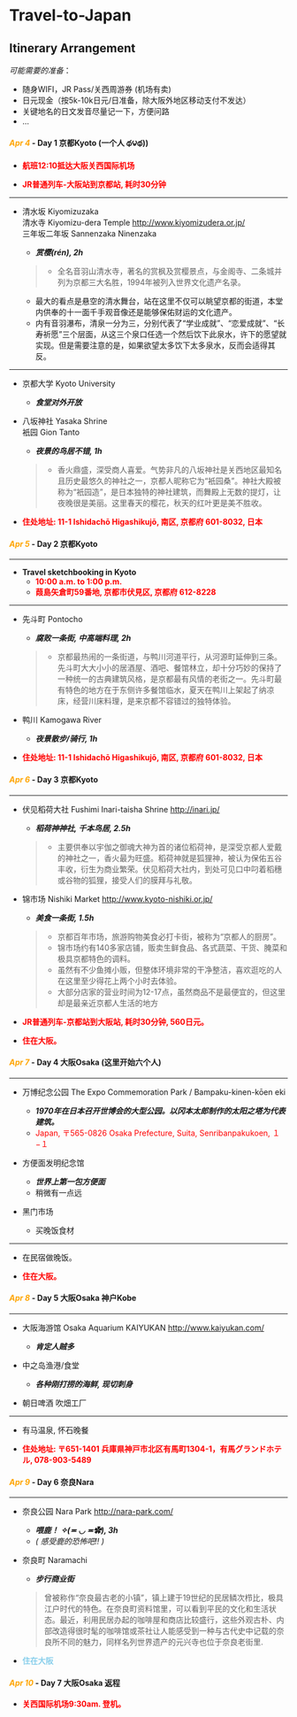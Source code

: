 # Travel-to-Japan
## Itinerary Arrangement

*可能需要的准备*：

- 随身WIFI，JR Pass/关西周游券 (机场有卖)
- 日元现金（按5k-10k日元/日准备，除大阪外地区移动支付不发达）
- 关键地名的日文发音尽量记一下，方便问路
- ...

#### <font color=orange>*Apr 4*</font> - Day 1 京都Kyoto (一个人 థ౪థ))

- <font color=red>**航班12:10抵达大阪关西国际机场**</font>

- <font color=red>**JR普通列车-大阪站到京都站, 耗时30分钟**</font>

-----


- 清水坂 Kiyomizuzaka <br/>
清水寺 Kiyomizu-dera Temple <http://www.kiyomizudera.or.jp/> <br/> 
三年坂二年坂 Sannenzaka Ninenzaka

	- ***赏樱(rén), 2h***
	
	> - 全名音羽山清水寺，著名的赏枫及赏樱景点，与金阁寺、二条城并列为京都三大名胜，1994年被列入世界文化遗产名录。
	- 最大的看点是悬空的清水舞台，站在这里不仅可以眺望京都的街道，本堂内供奉的十一面千手观音像还是能够保佑财运的文化遗产。
	- 内有音羽瀑布，清泉一分为三，分别代表了“学业成就”、“恋爱成就”、“长寿祈愿”三个层面，从这三个泉口任选一个然后饮下此泉水，许下的愿望就实现。但是需要注意的是，如果欲望太多饮下太多泉水，反而会适得其反。

-----

- 京都大学 Kyoto University 
	- ***食堂对外开放***

- 八坂神社 Yasaka Shrine <br/> 衹园 Gion Tanto 

	- ***夜景的鸟居不错, 1h***

	> - 香火鼎盛，深受商人喜爱。气势非凡的八坂神社是关西地区最知名且历史最悠久的神社之一，京都人昵称它为“衹园桑”。神社大殿被称为“衹园造”，是日本独特的神社建筑，而舞殿上无数的提灯，让夜晚很是美丽。这里春天的樱花，秋天的红叶更是美不胜收。
	
- <font color=red>**住处地址: 11-1 Ishidachō Higashikujō, 南区, 京都府 601-8032, 日本**</font>

#### <font color=orange>*Apr 5*</font> - Day 2 京都Kyoto

-----

- **Travel sketchbooking in Kyoto**
	- <font color=red> **10:00 a.m. to 1:00 p.m.** </font>
	- <font color=red> **葭島矢倉町59番地, 京都市伏見区, 京都府 612-8228** </font>

-----

- 先斗町 Pontocho 
	- ***腐败一条街, 中高端料理, 2h***
	
	> - 京都最热闹的一条街道，与鸭川河道平行，从河源町延伸到三条。先斗町大大小小的居酒屋、酒吧、餐馆林立，却十分巧妙的保持了一种统一的古典建筑风格，是京都最有风情的老街之一。先斗町最有特色的地方在于东侧许多餐馆临水，夏天在鸭川上架起了纳凉床，经营川床料理，是来京都不容错过的独特体验。

- 鸭川 Kamogawa River 
	- ***夜景散步/骑行, 1h***

- <font color=red>**住处地址: 11-1 Ishidachō Higashikujō, 南区, 京都府 601-8032, 日本**</font>

#### <font color=orange>*Apr 6*</font> - Day 3 京都Kyoto

----

- 伏见稻荷大社 Fushimi Inari-taisha Shrine <http://inari.jp/>
	- ***稻荷神神社, 千本鸟居, 2.5h***
	
	> - 主要供奉以宇伽之御魂大神为首的诸位稻荷神，是深受京都人爱戴的神社之一，香火最为旺盛。稻荷神就是狐狸神，被认为保佑五谷丰收，衍生为商业繁荣。伏见稻荷大社内，到处可见口中叼着稻穗或谷物的狐狸，接受人们的膜拜与礼敬。

- 锦市场 Nishiki Market <http://www.kyoto-nishiki.or.jp/> 

	- ***美食一条街, 1.5h***
	
	> - 京都百年市场，旅游购物美食必打卡街，被称为“京都人的厨房”。
	> - 锦市场约有140多家店铺，贩卖生鲜食品、各式蔬菜、干货、腌菜和极具京都特色的调料。
	> - 虽然有不少鱼摊小贩，但整体环境非常的干净整洁，喜欢逛吃的人在这里至少得花上两个小时去体验。
	> - 大部分店家的营业时间为12-17点，虽然商品不是最便宜的，但这里却是最亲近京都人生活的地方

- <font color=red>**JR普通列车-京都站到大阪站, 耗时30分钟, 560日元。**</font>
- <font color=red>**住在大阪。**</font>

#### <font color=orange>*Apr 7*</font> - Day 4 大阪Osaka (这里开始六个人)

----

- 万博纪念公园 The Expo Commemoration Park / Bampaku-kinen-kōen eki
	- ***1970年在日本召开世博会的大型公园。以冈本太郎制作的太阳之塔为代表建筑。***
	- <font color=red>Japan, 〒565-0826 Osaka Prefecture, Suita, Senribanpakukoen, １−１</font>

- 方便面发明纪念馆
	- ***世界上第一包方便面***
	- 稍微有一点远

- 黑门市场 
	- 买晚饭食材

----
- 在民宿做晚饭。

- <font color=red>**住在大阪。**</font>

#### <font color=orange>*Apr 8*</font> - Day 5 大阪Osaka 神户Kobe

----
- 大阪海游馆 Osaka Aquarium KAIYUKAN <http://www.kaiyukan.com/>
	- ***肯定人贼多***

- 中之岛渔港/食堂
	- ***各种刚打捞的海鲜, 现切刺身***

- 朝日啤酒 吹畑工厂

<font color=grey>



</font>

----
- 有马温泉, 怀石晚餐

- <font color=red> **住处地址: 〒651-1401 兵庫県神戸市北区有馬町1304-1，有馬グランドホテル, 078-903-5489** </font>

#### <font color=orange>*Apr 9*</font> - Day 6 奈良Nara

----
 - 奈良公园 Nara Park <http://nara-park.com/>
 	- ***喂鹿！ ✧(≖ ◡ ≖✿), 3h***
 	- *( 感受鹿的恐怖吧!! )*

 - 奈良町 Naramachi 
 	- ***步行商业街***
 	
 	> 曾被称作“奈良最古老的小镇”，镇上建于19世纪的民居鳞次栉比，极具江户时代的特色。在奈良町资料馆里，可以看到平民的文化和生活状态。最近，利用民居办起的咖啡屋和商店比较盛行，这些外观古朴、内部改造得很时髦的咖啡馆或茶社让人能感受到一种与古代史中记载的奈良所不同的魅力，同样名列世界遗产的元兴寺也位于奈良老街里.
 	
- <font color=skyblue>**住在大阪**</font>

#### <font color=orange>*Apr 10*</font> - Day 7 大阪Osaka 返程

- <font color=red>**关西国际机场9:30am. 登机。**</font>
